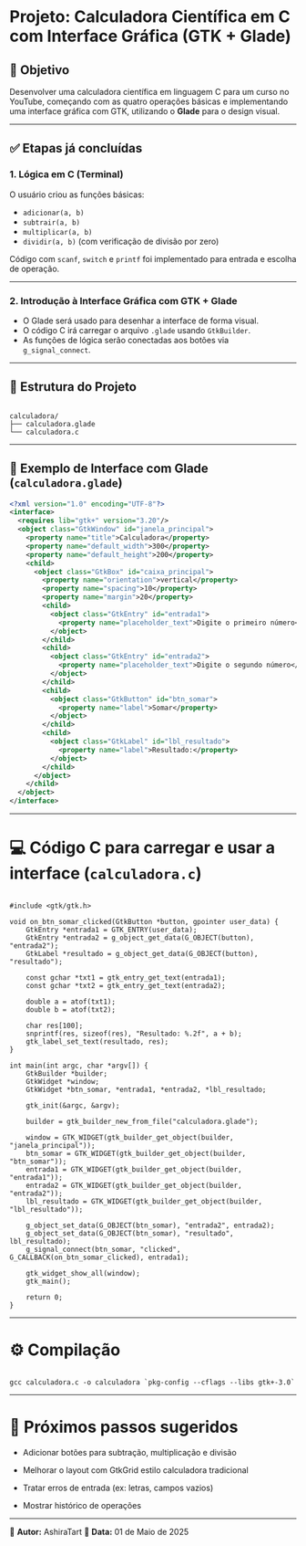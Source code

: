 # Projeto: Calculadora Científica em C com Interface Gráfica (GTK + Glade)

## 🎯 Objetivo
Desenvolver uma calculadora científica em linguagem C para um curso no YouTube, começando com as quatro operações básicas e implementando uma interface gráfica com GTK, utilizando o **Glade** para o design visual.

---

## ✅ Etapas já concluídas

### 1. Lógica em C (Terminal)
O usuário criou as funções básicas:
- `adicionar(a, b)`
- `subtrair(a, b)`
- `multiplicar(a, b)`
- `dividir(a, b)` (com verificação de divisão por zero)

Código com `scanf`, `switch` e `printf` foi implementado para entrada e escolha de operação.

---

### 2. Introdução à Interface Gráfica com GTK + Glade
- O Glade será usado para desenhar a interface de forma visual.
- O código C irá carregar o arquivo `.glade` usando `GtkBuilder`.
- As funções de lógica serão conectadas aos botões via `g_signal_connect`.

---

## 🧩 Estrutura do Projeto

```

calculadora/
├── calculadora.glade
└── calculadora.c

```

---

## 📄 Exemplo de Interface com Glade (`calculadora.glade`)

```xml
<?xml version="1.0" encoding="UTF-8"?>
<interface>
  <requires lib="gtk+" version="3.20"/>
  <object class="GtkWindow" id="janela_principal">
    <property name="title">Calculadora</property>
    <property name="default_width">300</property>
    <property name="default_height">200</property>
    <child>
      <object class="GtkBox" id="caixa_principal">
        <property name="orientation">vertical</property>
        <property name="spacing">10</property>
        <property name="margin">20</property>
        <child>
          <object class="GtkEntry" id="entrada1">
            <property name="placeholder_text">Digite o primeiro número</property>
          </object>
        </child>
        <child>
          <object class="GtkEntry" id="entrada2">
            <property name="placeholder_text">Digite o segundo número</property>
          </object>
        </child>
        <child>
          <object class="GtkButton" id="btn_somar">
            <property name="label">Somar</property>
          </object>
        </child>
        <child>
          <object class="GtkLabel" id="lbl_resultado">
            <property name="label">Resultado:</property>
          </object>
        </child>
      </object>
    </child>
  </object>
</interface>

```

---

# 💻 Código C para carregar e usar a interface (`calculadora.c`)

```

#include <gtk/gtk.h>

void on_btn_somar_clicked(GtkButton *button, gpointer user_data) {
    GtkEntry *entrada1 = GTK_ENTRY(user_data);
    GtkEntry *entrada2 = g_object_get_data(G_OBJECT(button), "entrada2");
    GtkLabel *resultado = g_object_get_data(G_OBJECT(button), "resultado");

    const gchar *txt1 = gtk_entry_get_text(entrada1);
    const gchar *txt2 = gtk_entry_get_text(entrada2);

    double a = atof(txt1);
    double b = atof(txt2);

    char res[100];
    snprintf(res, sizeof(res), "Resultado: %.2f", a + b);
    gtk_label_set_text(resultado, res);
}

int main(int argc, char *argv[]) {
    GtkBuilder *builder;
    GtkWidget *window;
    GtkWidget *btn_somar, *entrada1, *entrada2, *lbl_resultado;

    gtk_init(&argc, &argv);

    builder = gtk_builder_new_from_file("calculadora.glade");

    window = GTK_WIDGET(gtk_builder_get_object(builder, "janela_principal"));
    btn_somar = GTK_WIDGET(gtk_builder_get_object(builder, "btn_somar"));
    entrada1 = GTK_WIDGET(gtk_builder_get_object(builder, "entrada1"));
    entrada2 = GTK_WIDGET(gtk_builder_get_object(builder, "entrada2"));
    lbl_resultado = GTK_WIDGET(gtk_builder_get_object(builder, "lbl_resultado"));

    g_object_set_data(G_OBJECT(btn_somar), "entrada2", entrada2);
    g_object_set_data(G_OBJECT(btn_somar), "resultado", lbl_resultado);
    g_signal_connect(btn_somar, "clicked", G_CALLBACK(on_btn_somar_clicked), entrada1);

    gtk_widget_show_all(window);
    gtk_main();

    return 0;
}

```

---

# ⚙️ Compilação

```

gcc calculadora.c -o calculadora `pkg-config --cflags --libs gtk+-3.0`

```
---

# 📌 Próximos passos sugeridos

  -  Adicionar botões para subtração, multiplicação e divisão

  -  Melhorar o layout com GtkGrid estilo calculadora tradicional

  -  Tratar erros de entrada (ex: letras, campos vazios)

  -  Mostrar histórico de operações

---

📝 **Autor:** AshiraTart
📅 **Data:** 01 de Maio de 2025